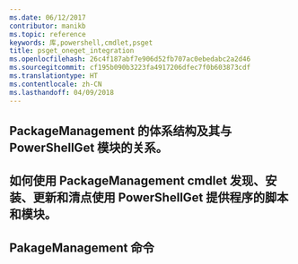```yaml
---
ms.date: 06/12/2017
contributor: manikb
ms.topic: reference
keywords: 库,powershell,cmdlet,psget
title: psget_oneget_integration
ms.openlocfilehash: 26c4f187abf7e906d52fb707ac0ebedabc2a2d46
ms.sourcegitcommit: cf195b090b3223fa4917206dfec7f0b603873cdf
ms.translationtype: HT
ms.contentlocale: zh-CN
ms.lasthandoff: 04/09/2018
---
```

## <a name="architecture-of-packagemanagement-and-its-relationship-with-powershellget-module"></a>PackageManagement 的体系结构及其与 PowerShellGet 模块的关系。

## <a name="how-to-use-packagemanagement-cmdlets-for-discovering-installing-updating-and-inventory-of-scripts-and-modules-using-powershellget-provider"></a>如何使用 PackageManagement cmdlet 发现、安装、更新和清点使用 PowerShellGet 提供程序的脚本和模块。

## <a name="pakagemanagement-commands"></a>PakageManagement 命令